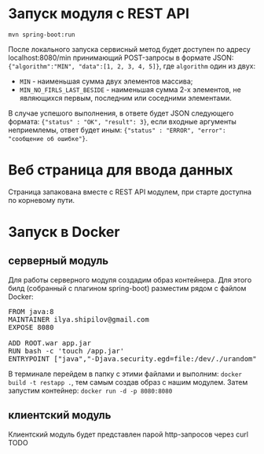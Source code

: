 # Запуск модуля с REST API

<code>mvn spring-boot:run</code>

После локального запуска сервисный метод будет доступен по адресу localhost:8080/min принимающий POST-запросы в формате JSON:
<code>{"algorithm":"MIN", "data":[1, 2, 3, 4, 5]}</code>, где <code>algorithm</code> один из двух: 
* <code>MIN</code> - наименьшая сумма двух элементов массива;
* <code>MIN_NO_FIRLS_LAST_BESIDE</code> - наименьшая сумма 2-х элементов, не являющихся первым, последним или соседними элементами.

В случае успешого выполнения, в ответе будет JSON следующего формата: <code>{"status" : "OK", "result": 3}</code>,
если входные аргументы неприемлемы, ответ будет иным: <code>{"status" : "ERROR", "error": "сообщение об ошибке"}</code>.

# Веб страница для ввода данных

Страница запакована вместе с REST API модулем, при старте доступна по корневому пути.

# Запуск в Docker

## серверный модуль

Для работы серверного модуля создадим образ контейнера. Для этого билд (собранный с плагином spring-boot) разместим рядом с файлом Docker:
<pre>
FROM java:8
MAINTAINER ilya.shipilov@gmail.com
EXPOSE 8080

ADD ROOT.war app.jar
RUN bash -c 'touch /app.jar'
ENTRYPOINT ["java","-Djava.security.egd=file:/dev/./urandom","-Dspring.profiles.active=container","-jar","/app.jar"]
</pre>

В терминале перейдем в папку с этими файлами и выполним: <code>docker build -t restapp .</code>, тем самым создав образ с нашим модулем.
Затем запустим контейнер: <code>docker run -d -p 8080:8080</code>

## клиентский модуль

Клиентский модуль будет представлен парой http-запросов через curl
TODO
